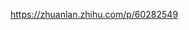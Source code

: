 https://zhuanlan.zhihu.com/p/60282549






































































